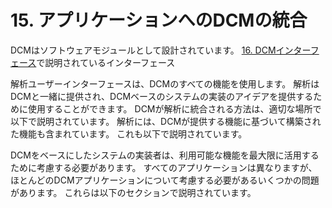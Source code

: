 # 15. アプリケーションへのDCMの統合

DCMはソフトウェアモジュールとして設計されています。
[16. DCMインターフェース](16._The_DCM_Interface.md)で説明されているインターフェース

解析ユーザーインターフェースは、DCMのすべての機能を使用します。
解析はDCMと一緒に提供され、DCMベースのシステムの実装のアイデアを提供するために使用することができます。
DCMが解析に統合される方法は、適切な場所で以下で説明されています。
解析には、DCMが提供する機能に基づいて構築された機能も含まれています。
これも以下で説明されています。

DCMをベースにしたシステムの実装者は、利用可能な機能を最大限に活用するために考慮する必要があります。
すべてのアプリケーションは異なりますが、ほとんどのDCMアプリケーションについて考慮する必要があるいくつかの問題があります。
これらは以下のセクションで説明されています。
